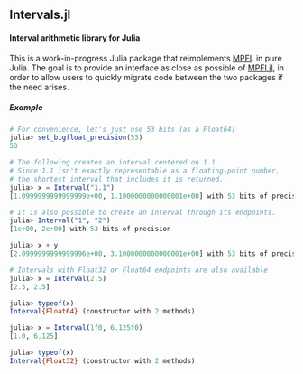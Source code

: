 ## Intervals.jl

#### Interval arithmetic library for Julia

This is a work-in-progress Julia package that reimplements [MPFI](http://perso.ens-lyon.fr/nathalie.revol/software.html).
in pure Julia. The goal is to provide an interface as close as possible of 
[MPFI.jl](https://github.com/andrioni/MPFI.jl), in order to allow users to 
quickly migrate code between the two packages if the need arises.

##### Example

```julia
# For convenience, let's just use 53 bits (as a Float64)
julia> set_bigfloat_precision(53)
53

# The following creates an interval centered on 1.1.
# Since 1.1 isn't exactly representable as a floating-point number,
# the shortest interval that includes it is returned.
julia> x = Interval("1.1")
[1.0999999999999999e+00, 1.1000000000000001e+00] with 53 bits of precision

# It is also possible to create an interval through its endpoints.
julia> Interval("1", "2")
[1e+00, 2e+00] with 53 bits of precision

julia> x + y
[2.0999999999999996e+00, 3.1000000000000001e+00] with 53 bits of precision

# Intervals with Float32 or Float64 endpoints are also available
julia> x = Interval(2.5)
[2.5, 2.5]

julia> typeof(x)
Interval{Float64} (constructor with 2 methods)

julia> x = Interval(1f0, 6.125f0)
[1.0, 6.125]

julia> typeof(x)
Interval{Float32} (constructor with 2 methods)
```
